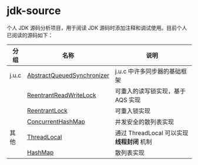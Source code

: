 # jdk-source

个人 JDK 源码分析项目，用于阅读 JDK 源码时添加注释和调试使用。目前个人已阅读的源码如下：

| 分组  | 名称                                                         | 说明                                        |
| ----- | ------------------------------------------------------------ | ------------------------------------------- |
| j.u.c | [AbstractQueuedSynchronizer](jdk-16.0.2/src/java.base/java/util/concurrent/locks/AbstractQueuedSynchronizer.java) | j.u.c 中许多同步器的基础框架                |
|       | [ReentrantReadWriteLock](jdk-16.0.2/src/java.base/java/util/concurrent/locks/ReentrantReadWriteLock.java) | 可重入的读写锁实现，基于 AQS 实现           |
|       | [ReentrantLock](jdk-16.0.2/src/java.base/java/util/concurrent/locks/ReentrantLock.java) | 可重入锁实现                                |
|       | [ConcurrentHashMap](jdk-16.0.2/src/java.base/java/util/concurrent/ConcurrentHashMap.java) | 并发安全的散列表实现                        |
| 其他  | [ThreadLocal](jdk-16.0.2/src/java.base/java/lang/ThreadLocal.java) | 通过 ThreadLocal 可以实现 __线程封闭__ 机制 |
|       | [HashMap](jdk-16.0.2/src/java.base/java/util/HashMap.java)   | 散列表实现                                  |

